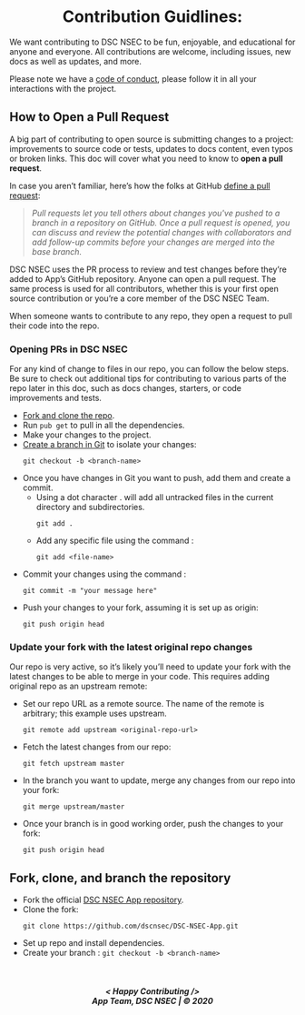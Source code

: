 <h1 align="center">
Contribution Guidlines:
</h1>

We want contributing to DSC NSEC to be fun, enjoyable, and educational for anyone and everyone. All contributions are welcome, including issues, new docs as well as updates, and more.

Please note we have a [code of conduct](https://github.com/dscnsec/DSC-NSEC-App/blob/master/CODE_OF_CONDUCT.md), please follow it in all your interactions with the project.

## How to Open a Pull Request

A big part of contributing to open source is submitting changes to a project: improvements to source code or tests, updates to docs content, even typos or broken links. This doc will cover what you need to know to **open a pull request**.

In case you aren’t familiar, here’s how the folks at GitHub [define a pull request](https://docs.github.com/en/free-pro-team@latest/github/collaborating-with-issues-and-pull-requests/about-pull-requests):

> *Pull requests let you tell others about changes you've pushed to a branch in a repository on GitHub. Once a pull request is opened, you can discuss and review the potential changes with collaborators and add follow-up commits before your changes are merged into the base branch.*

DSC NSEC uses the PR process to review and test changes before they’re added to App’s GitHub repository. Anyone can open a pull request. The same process is used for all contributors, whether this is your first open source contribution or you’re a core member of the DSC NSEC Team.

When someone wants to contribute to any repo, they open a request to pull their code into the repo.

### Opening PRs in DSC NSEC

For any kind of change to files in our repo, you can follow the below steps. Be sure to check out additional tips for contributing to various parts of the repo later in this doc, such as docs changes, starters, or code improvements and tests.

* [Fork and clone the repo]().
* Run `pub get` to pull in all the dependencies.
* Make your changes to the project.
* [Create a branch in Git](https://git-scm.com/book/en/v2/Git-Branching-Basic-Branching-and-Merging) to isolate your changes:
	```
	git checkout -b <branch-name>
	```
* Once you have changes in Git you want to push, add them and create a commit.
	* Using a dot character . will add all untracked files in the current directory and subdirectories.
		```
		git add .
		```
	* Add any specific file using the command :
		```
		git add <file-name>
		```
* Commit your changes using the command :
	```
	git commit -m "your message here"
	```
* Push your changes to your fork, assuming it is set up as origin:
	```
	git push origin head
	```

### Update your fork with the latest original repo changes

Our repo is very active, so it’s likely you’ll need to update your fork with the latest changes to be able to merge in your code. This requires adding original repo as an upstream remote:

* Set our repo URL as a remote source. The name of the remote is arbitrary; this example uses upstream.
	```
	git remote add upstream <original-repo-url>
	```
* Fetch the latest changes from our repo:
	```
	git fetch upstream master
	```
* In the branch you want to update, merge any changes from our repo into your fork:
	```
	git merge upstream/master
	```
* Once your branch is in good working order, push the changes to your fork:
	```
	git push origin head
	```

## Fork, clone, and branch the repository

* Fork the official [DSC NSEC App repository](https://github.com/dscnsec/DSC-NSEC-App).
* Clone the fork:
	```
	git clone https://github.com/dscnsec/DSC-NSEC-App.git
	```
* Set up repo and install dependencies.
* Create your branch : `git checkout -b <branch-name>`

<br>
<h5 align="center">
< Happy Contributing />
<br>
App Team, DSC NSEC | © 2020
</h5>